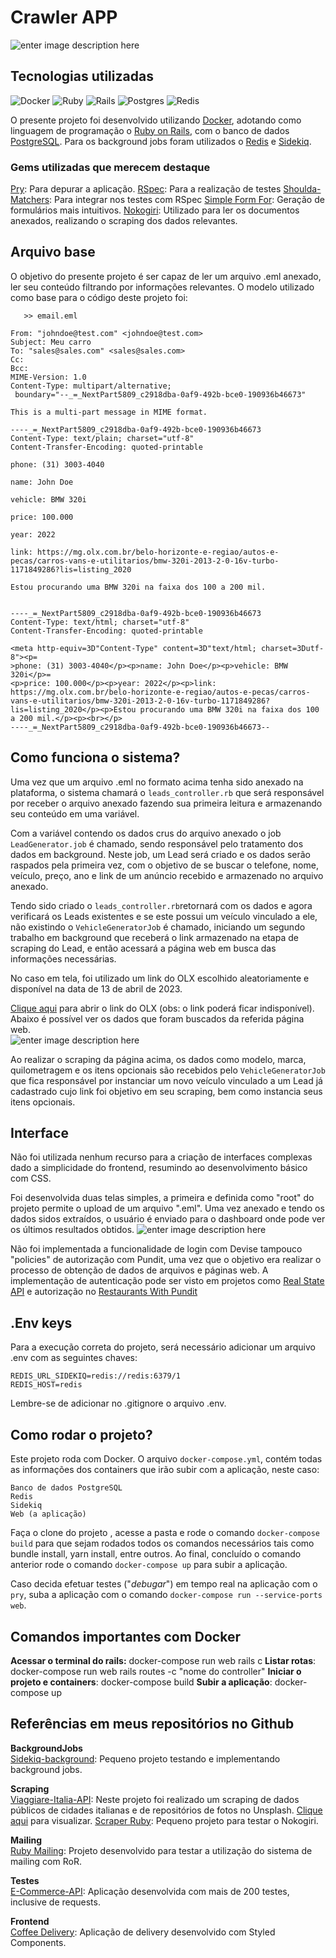 # Crawler APP
![enter image description here](https://res.cloudinary.com/dloadb2bx/image/upload/v1681442700/craw1_k5degk.png)

## Tecnologias utilizadas
![Docker](https://img.shields.io/badge/docker-%230db7ed.svg?style=for-the-badge&logo=docker&logoColor=white)  ![Ruby](https://img.shields.io/badge/ruby-%23CC342D.svg?style=for-the-badge&logo=ruby&logoColor=white) ![Rails](https://img.shields.io/badge/rails-%23CC0000.svg?style=for-the-badge&logo=ruby-on-rails&logoColor=white) ![Postgres](https://img.shields.io/badge/postgres-%23316192.svg?style=for-the-badge&logo=postgresql&logoColor=white) ![Redis](https://img.shields.io/badge/redis-%23DD0031.svg?style=for-the-badge&logo=redis&logoColor=white)

O presente projeto foi desenvolvido utilizando [Docker](https://www.docker.com/), adotando como linguagem de programação o [Ruby on Rails](https://rubyonrails.org/), com o banco de dados [PostgreSQL](https://www.postgresql.org/). Para os background jobs foram utilizados o [Redis](https://redis.io/) e [Sidekiq](https://github.com/sidekiq/sidekiq). 

### Gems utilizadas que merecem destaque
[Pry](https://github.com/pry/pry):  Para depurar a aplicação. 
[RSpec](https://github.com/rspec/rspec-rails):  Para a realização de testes
[Shoulda-Matchers](https://github.com/thoughtbot/shoulda-matchers): Para integrar nos testes com RSpec
[Simple Form For](https://github.com/heartcombo/simple_form): Geração de formulários mais intuitivos. 
[Nokogiri](https://nokogiri.org/): Utilizado para ler os documentos anexados, realizando o scraping dos dados relevantes.

## Arquivo base
O objetivo do presente projeto é ser capaz de ler um arquivo .eml anexado, ler seu conteúdo filtrando por informações relevantes. O modelo utilizado como base para o código deste projeto foi:
	
`	>> email.eml`
	

    From: "johndoe@test.com" <johndoe@test.com>
    Subject: Meu carro
    To: "sales@sales.com" <sales@sales.com>
    Cc: 
    Bcc: 
    MIME-Version: 1.0
    Content-Type: multipart/alternative;
     boundary="--_=_NextPart5809_c2918dba-0af9-492b-bce0-190936b46673"
    
    This is a multi-part message in MIME format.
    
    ----_=_NextPart5809_c2918dba-0af9-492b-bce0-190936b46673
    Content-Type: text/plain; charset="utf-8"
    Content-Transfer-Encoding: quoted-printable
    
    phone: (31) 3003-4040
    
    name: John Doe
    
    vehicle: BMW 320i
    
    price: 100.000
    
    year: 2022
    
    link: https://mg.olx.com.br/belo-horizonte-e-regiao/autos-e-pecas/carros-vans-e-utilitarios/bmw-320i-2013-2-0-16v-turbo-1171849286?lis=listing_2020
    
    Estou procurando uma BMW 320i na faixa dos 100 a 200 mil.
    
    
    ----_=_NextPart5809_c2918dba-0af9-492b-bce0-190936b46673
    Content-Type: text/html; charset="utf-8"
    Content-Transfer-Encoding: quoted-printable
    
    <meta http-equiv=3D"Content-Type" content=3D"text/html; charset=3Dutf-8"><p=
    >phone: (31) 3003-4040</p><p>name: John Doe</p><p>vehicle: BMW 320i</p>=
    <p>price: 100.000</p><p>year: 2022</p><p>link: https://mg.olx.com.br/belo-horizonte-e-regiao/autos-e-pecas/carros-vans-e-utilitarios/bmw-320i-2013-2-0-16v-turbo-1171849286?lis=listing_2020</p><p>Estou procurando uma BMW 320i na faixa dos 100 a 200 mil.</p><p><br></p>
    ----_=_NextPart5809_c2918dba-0af9-492b-bce0-190936b46673--

## Como funciona o sistema?
Uma vez que um arquivo .eml no formato acima tenha sido anexado na plataforma, o sistema chamará o `leads_controller.rb` que será responsável por receber o arquivo anexado fazendo sua primeira leitura e armazenando seu conteúdo em uma variável. 

Com a variável contendo os dados crus do arquivo anexado o job `LeadGenerator.job` é chamado, sendo responsável pelo tratamento dos dados em background. Neste job, um Lead será criado e os dados serão raspados pela primeira vez, com o objetivo de se buscar o telefone, nome, veículo, preço, ano e link de um anúncio recebido e armazenado no arquivo anexado. 

Tendo sido criado o `leads_controller.rb`retornará com os dados e agora verificará os Leads existentes e se este possui um veículo vinculado a ele, não existindo o `VehicleGeneratorJob` é chamado, iniciando um segundo trabalho em background que receberá o link armazenado na etapa de scraping do Lead, e então acessará a página web em busca das informações necessárias. 

No caso em tela, foi utilizado um link do OLX escolhido aleatoriamente e disponível na data de 13 de abril de 2023.

[Clique aqui](https://mg.olx.com.br/belo-horizonte-e-regiao/autos-e-pecas/carros-vans-e-utilitarios/bmw-320i-2013-2-0-16v-turbo-1171849286?lis=listing_2020) para abrir o link do OLX (obs: o link poderá ficar indisponível). Abaixo é possível ver os dados que foram buscados da referida página web.
<br>
![enter image description here](https://res.cloudinary.com/dloadb2bx/image/upload/v1681407640/scrap1_xadsj0.png)

Ao realizar o scraping da página acima, os dados como modelo, marca, quilometragem e os itens opcionais são recebidos pelo `VehicleGeneratorJob` que fica responsável por instanciar um novo veículo vinculado a um Lead já cadastrado cujo link foi objetivo em seu scraping, bem como instancia seus itens opcionais. 

## Interface
Não foi utilizada nenhum recurso para a criação de interfaces complexas dado a simplicidade do frontend, resumindo ao desenvolvimento básico com CSS. 

Foi desenvolvida duas telas simples, a primeira e definida como "root" do projeto permite o upload de um arquivo ".eml". Uma vez anexado e tendo os dados sidos extraídos, o usuário é enviado para o dashboard onde pode ver os últimos resultados obtidos. 
![enter image description here](https://res.cloudinary.com/dloadb2bx/image/upload/v1681443979/craw3_pzhr6q.png)

Não foi implementada a funcionalidade de login com Devise tampouco "policies" de autorização com Pundit, uma vez que o objetivo era realizar o processo de obtenção de dados de arquivos e páginas web. A implementação de autenticação pode ser visto em projetos como [Real State API](https://github.com/thiagohrcosta/tourist-app-API) e autorização no [Restaurants With Pundit](https://github.com/thiagohrcosta/restaurants_with_pundit)

## .Env keys
Para a execução correta do projeto, será necessário adicionar um arquivo .env com as seguintes chaves:

    REDIS_URL_SIDEKIQ=redis://redis:6379/1
    REDIS_HOST=redis
   
   Lembre-se de adicionar no .gitignore o arquivo .env. 
<br>
## Como rodar o projeto?
Este projeto roda com Docker. O arquivo `docker-compose.yml`, contém todas as informações dos containers que irão subir com a aplicação, neste caso:

    Banco de dados PostgreSQL
    Redis
    Sidekiq
    Web (a aplicação)

Faça o clone do projeto , acesse a pasta e rode o comando `docker-compose build` para que sejam rodados todos os comandos necessários tais como bundle install, yarn install, entre outros. Ao final, concluído o comando anterior rode o comando `docker-compose up` para subir a aplicação.

Caso decida efetuar testes ("*debugar*") em tempo real na aplicação com o `pry`, suba a aplicação com o comando `docker-compose run --service-ports web`. 

## Comandos importantes com Docker
**Acessar o terminal do rails:** docker-compose run web rails c
**Listar rotas**: docker-compose run web rails routes -c "nome do controller"
**Iniciar o projeto e containers**: docker-compose build
**Subir a aplicação**: docker-compose up


## Referências em meus repositórios no Github

**BackgroundJobs**<br>
[Sidekiq-background](https://github.com/thiagohrcosta/Sidekiq-background): Pequeno projeto testando e implementando background jobs.

**Scraping**<br>
[Viaggiare-Italia-API](https://github.com/thiagohrcosta/Viaggiare-Italia-API): Neste projeto foi realizado um scraping de dados públicos de cidades italianas e de repositórios de fotos no Unsplash. [Clique aqui](https://github.com/thiagohrcosta/Viaggiare-Italia-API/blob/main/db/seeds.rb) para visualizar. 
[Scraper Ruby](https://github.com/thiagohrcosta/scraper-ruby): Pequeno projeto para testar o Nokogiri.

**Mailing**<br>
[Ruby Mailing](https://github.com/thiagohrcosta/Mailing): Projeto desenvolvido para testar a utilização do sistema de mailing com RoR.

**Testes**<br>
[E-Commerce-API](https://github.com/thiagohrcosta/Ecommerce-Api): Aplicação desenvolvida com mais de 200 testes, inclusive de requests. 

**Frontend**<br>
[Coffee Delivery](https://github.com/thiagohrcosta/Coffee-delivery): Aplicação de delivery desenvolvido com Styled Components.
